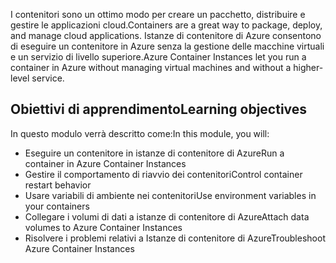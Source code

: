 <span data-ttu-id="a74c0-101">I contenitori sono un ottimo modo per creare un pacchetto, distribuire e gestire le applicazioni cloud.</span><span class="sxs-lookup"><span data-stu-id="a74c0-101">Containers are a great way to package, deploy, and manage cloud applications.</span></span> <span data-ttu-id="a74c0-102">Istanze di contenitore di Azure consentono di eseguire un contenitore in Azure senza la gestione delle macchine virtuali e un servizio di livello superiore.</span><span class="sxs-lookup"><span data-stu-id="a74c0-102">Azure Container Instances let you run a container in Azure without managing virtual machines and without a higher-level service.</span></span>

## <a name="learning-objectives"></a><span data-ttu-id="a74c0-103">Obiettivi di apprendimento</span><span class="sxs-lookup"><span data-stu-id="a74c0-103">Learning objectives</span></span>  

<span data-ttu-id="a74c0-104">In questo modulo verrà descritto come:</span><span class="sxs-lookup"><span data-stu-id="a74c0-104">In this module, you will:</span></span>

- <span data-ttu-id="a74c0-105">Eseguire un contenitore in istanze di contenitore di Azure</span><span class="sxs-lookup"><span data-stu-id="a74c0-105">Run a container in Azure Container Instances</span></span>
- <span data-ttu-id="a74c0-106">Gestire il comportamento di riavvio dei contenitori</span><span class="sxs-lookup"><span data-stu-id="a74c0-106">Control container restart behavior</span></span>
- <span data-ttu-id="a74c0-107">Usare variabili di ambiente nei contenitori</span><span class="sxs-lookup"><span data-stu-id="a74c0-107">Use environment variables in your containers</span></span>
- <span data-ttu-id="a74c0-108">Collegare i volumi di dati a istanze di contenitore di Azure</span><span class="sxs-lookup"><span data-stu-id="a74c0-108">Attach data volumes to Azure Container Instances</span></span>
- <span data-ttu-id="a74c0-109">Risolvere i problemi relativi a Istanze di contenitore di Azure</span><span class="sxs-lookup"><span data-stu-id="a74c0-109">Troubleshoot Azure Container Instances</span></span>